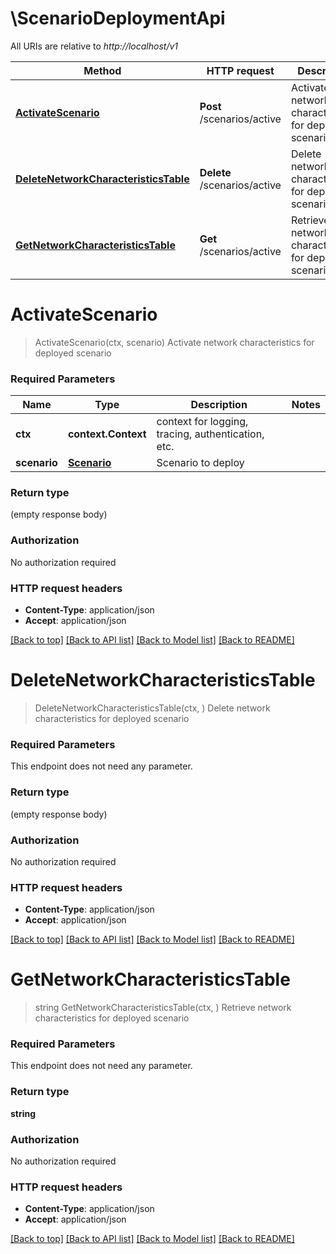 # \ScenarioDeploymentApi

All URIs are relative to *http://localhost/v1*

Method | HTTP request | Description
------------- | ------------- | -------------
[**ActivateScenario**](ScenarioDeploymentApi.md#ActivateScenario) | **Post** /scenarios/active | Activate network characteristics for deployed scenario
[**DeleteNetworkCharacteristicsTable**](ScenarioDeploymentApi.md#DeleteNetworkCharacteristicsTable) | **Delete** /scenarios/active | Delete network characteristics for deployed scenario
[**GetNetworkCharacteristicsTable**](ScenarioDeploymentApi.md#GetNetworkCharacteristicsTable) | **Get** /scenarios/active | Retrieve network characteristics for deployed scenario


# **ActivateScenario**
> ActivateScenario(ctx, scenario)
Activate network characteristics for deployed scenario



### Required Parameters

Name | Type | Description  | Notes
------------- | ------------- | ------------- | -------------
 **ctx** | **context.Context** | context for logging, tracing, authentication, etc.
  **scenario** | [**Scenario**](Scenario.md)| Scenario to deploy | 

### Return type

 (empty response body)

### Authorization

No authorization required

### HTTP request headers

 - **Content-Type**: application/json
 - **Accept**: application/json

[[Back to top]](#) [[Back to API list]](../README.md#documentation-for-api-endpoints) [[Back to Model list]](../README.md#documentation-for-models) [[Back to README]](../README.md)

# **DeleteNetworkCharacteristicsTable**
> DeleteNetworkCharacteristicsTable(ctx, )
Delete network characteristics for deployed scenario



### Required Parameters
This endpoint does not need any parameter.

### Return type

 (empty response body)

### Authorization

No authorization required

### HTTP request headers

 - **Content-Type**: application/json
 - **Accept**: application/json

[[Back to top]](#) [[Back to API list]](../README.md#documentation-for-api-endpoints) [[Back to Model list]](../README.md#documentation-for-models) [[Back to README]](../README.md)

# **GetNetworkCharacteristicsTable**
> string GetNetworkCharacteristicsTable(ctx, )
Retrieve network characteristics for deployed scenario



### Required Parameters
This endpoint does not need any parameter.

### Return type

**string**

### Authorization

No authorization required

### HTTP request headers

 - **Content-Type**: application/json
 - **Accept**: application/json

[[Back to top]](#) [[Back to API list]](../README.md#documentation-for-api-endpoints) [[Back to Model list]](../README.md#documentation-for-models) [[Back to README]](../README.md)


